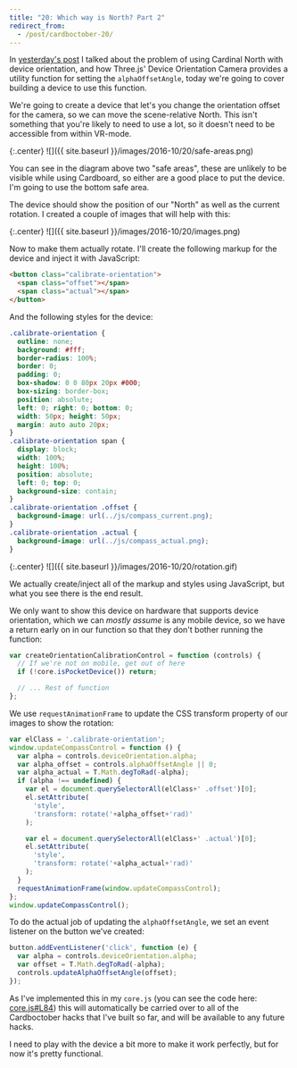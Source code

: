```yaml
---
title: "20: Which way is North? Part 2"
redirect_from:
  - /post/cardboctober-20/
---
```


In [yesterday's post](/post/cardboctober-19) I talked about the problem of using Cardinal North with device orientation, and how Three.js' Device Orientation Camera provides a utility function for setting the `alphaOffsetAngle`, today we're going to cover building a device to use this function.

<!-- more -->

We're going to create a device that let's you change the orientation offset for the camera, so we can move the scene-relative North. This isn't something that you're likely to need to use a lot, so it doesn't need to be accessible from within VR-mode.

{:.center}
![]({{ site.baseurl }}/images/2016-10/20/safe-areas.png)

You can see in the diagram above two "safe areas", these are unlikely to be visible while using Cardboard, so either are a good place to put the device. I'm going to use the bottom safe area.

The device should show the position of our "North" as well as the current rotation. I created a couple of images that will help with this:

{:.center}
![]({{ site.baseurl }}/images/2016-10/20/images.png)

Now to make them actually rotate. I'll create the following markup for the device and inject it with JavaScript:

```html
<button class="calibrate-orientation">
  <span class="offset"></span>
  <span class="actual"></span>
</button>
```

And the following styles for the device:

```css
.calibrate-orientation {
  outline: none;
  background: #fff;
  border-radius: 100%;
  border: 0;
  padding: 0;
  box-shadow: 0 0 80px 20px #000;
  box-sizing: border-box;
  position: absolute;
  left: 0; right: 0; bottom: 0;
  width: 50px; height: 50px;
  margin: auto auto 20px;
}
.calibrate-orientation span {
  display: block;
  width: 100%;
  height: 100%;
  position: absolute;
  left: 0; top: 0;
  background-size: contain;
}
.calibrate-orientation .offset {
  background-image: url(../js/compass_current.png);
}
.calibrate-orientation .actual {
  background-image: url(../js/compass_actual.png);
}
```

{:.center}
![]({{ site.baseurl }}/images/2016-10/20/rotation.gif)

We actually create/inject all of the markup and styles using JavaScript, but what you see there is the end result.

We only want to show this device on hardware that supports device orientation, which we can _mostly assume_ is any mobile device, so we have a return early on in our function so that they don't bother running the function:

```javascript
var createOrientationCalibrationControl = function (controls) {
  // If we're not on mobile, get out of here
  if (!core.isPocketDevice()) return;

  // ... Rest of function
};
```

We use `requestAnimationFrame` to update the CSS transform property of our images to show the rotation:

```javascript
var elClass = '.calibrate-orientation';
window.updateCompassControl = function () {
  var alpha = controls.deviceOrientation.alpha;
  var alpha_offset = controls.alphaOffsetAngle || 0;
  var alpha_actual = T.Math.degToRad(-alpha);
  if (alpha !== undefined) {
    var el = document.querySelectorAll(elClass+' .offset')[0];
    el.setAttribute(
      'style',
      'transform: rotate('+alpha_offset+'rad)'
    );

    var el = document.querySelectorAll(elClass+' .actual')[0];
    el.setAttribute(
      'style',
      'transform: rotate('+alpha_actual+'rad)'
    );
  }
  requestAnimationFrame(window.updateCompassControl);
};
window.updateCompassControl();
```

To do the actual job of updating the `alphaOffsetAngle`, we set an event listener on the button we've created:

```javascript
button.addEventListener('click', function (e) {
  var alpha = controls.deviceOrientation.alpha;
  var offset = T.Math.degToRad(-alpha);
  controls.updateAlphaOffsetAngle(offset);
});
```

As I've implemented this in my `core.js` (you can see the code here: [core.js#L84](https://github.com/cardboctober/max/blob/master/js/core.js#L84)) this will automatically be carried over to all of the Cardboctober hacks that I've built so far, and will be available to any future hacks.

I need to play with the device a bit more to make it work perfectly, but for now it's pretty functional.
